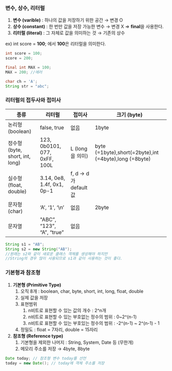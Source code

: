 ### 변수, 상수, 리터럴
1. **변수 (varible)** : 하나의 값을 저장하기 위한 공간 → 변경 O
2. **상수 (constant)** : 한 번만 값을 저장 가능한 변수 → 변경 X ⇒ **final**을 사용한다.
3. **리터럴 (literal)** : 그 자체로 값을 의미하는 것 → 기존의 상수 

ex) int score = **100**; 에서 **100**은 리터럴을 의미한다.

```java
int score = 100;
score = 200;

final int MAX = 100;
MAX = 200; //에러

char ch = 'A';
String str = "abc"; 
```

### 리터럴의 접두사와 접미사

| 종류 | 리터럴 | 접미사 | 크기 (byte) |
| --- | --- | --- | --- |
| 논리형(boolean) | false, true | 없음 | 1byte |
| 정수형 (byte, short, int, long) | 123, 0b0101, 077, 0xFF, 100L | L (long을 의미) | byte (=1byte),short(=2byte),int (=4byte),long (=8byte) |
| 실수형 (float, double) | 3.14, 0e8, 1.4f, 0x1, 0p-1 | f, d → d가 default 값 |  |
| 문자형(char) | ‘A’, ‘1’, ‘\n’ | 없음 | 2byte |
| 문자열 | "ABC”, “123”, “A”, “true” | 없음 |  |
```java
String s1 = "AB";
String s2 = new String("AB");
//원래는 s2와 같이 새로운 클래스 객체를 생성해야 하지만
//String의 경우 많이 사용되므로 s1과 같이 사용하는 것이 좋다.
```

### 기본형과 참조형

1. **기본형 (Primitive Type)**
    1. 오직 8개 : boolean, char, byte, short, int, long, float, double
    2. 실제 값을 저장
    3. 표현범위 
        1. n비트로 표현할 수 있는 값의 개수 : 2^n개
        2. n비트로 표현할 수 있는 부호없는 정수의 범위 : 0~2^(n-1)
        3. n비트로 표현할 수 있는 부호있는 정수의 범위 : -2^(n-1) ~ 2^(n-1) - 1
    4. 정밀도 : float = 7자리, double = 15자리
2. **참조형 (Reference type)**
    1. 기본형을 제외한 나머지 : String, System, Date 등 (무한개)
    2. 메모리 주소를 저장 → 4byte, 8byte
    
 ```java
Date today; // 참조형 변수 today를 선언
today = new Date(); // today에 객체 주소를 저장
```
